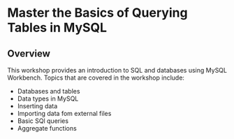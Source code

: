 # Master the Basics of Querying Tables in MySQL

## Overview
This workshop provides an introduction to SQL and databases using MySQL Workbench. Topics that are covered in the workshop include:
- Databases and tables
- Data types in MySQL
- Inserting data
- Importing data fom external files
- Basic SQl queries 
- Aggregate functions
